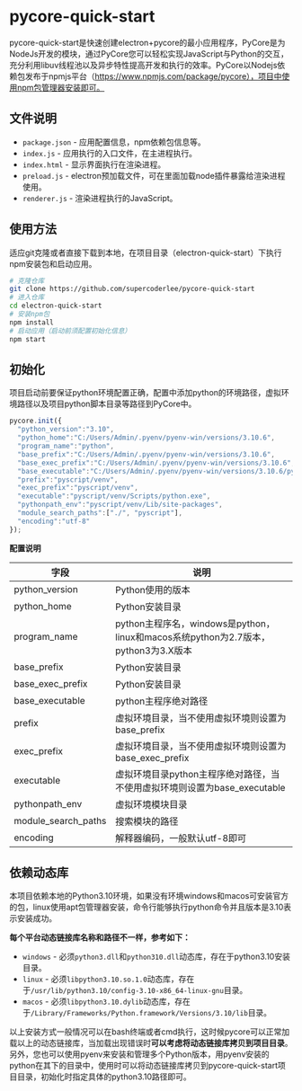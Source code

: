 # pycore-quick-start

pycore-quick-start是快速创建electron+pycore的最小应用程序，PyCore是为NodeJs开发的模块，通过PyCore您可以轻松实现JavaScript与Python的交互，充分利用libuv线程池以及异步特性提高开发和执行的效率。PyCore以Nodejs依赖包发布于npmjs平台（https://www.npmjs.com/package/pycore），项目中使用npm包管理器安装即可。



## 文件说明

- `package.json` - 应用配置信息，npm依赖包信息等。
- `index.js` - 应用执行的入口文件，在主进程执行。
- `index.html` - 显示界面执行在渲染进程。
- `preload.js` - electron预加载文件，可在里面加载node插件暴露给渲染进程使用。
- `renderer.js` - 渲染进程执行的JavaScript。



## 使用方法

适应git克隆或者直接下载到本地，在项目目录（electron-quick-start）下执行npm安装包和启动应用。

```bash
# 克隆仓库
git clone https://github.com/supercoderlee/pycore-quick-start
# 进入仓库
cd electron-quick-start
# 安装npm包
npm install
# 启动应用（启动前须配置初始化信息）
npm start
```



## 初始化

项目启动前要保证python环境配置正确，配置中添加python的环境路径，虚拟环境路径以及项目python脚本目录等路径到PyCore中。

~~~JavaScript
pycore.init({
  "python_version":"3.10",
  "python_home":"C:/Users/Admin/.pyenv/pyenv-win/versions/3.10.6",
  "program_name":"python",
  "base_prefix":"C:/Users/Admin/.pyenv/pyenv-win/versions/3.10.6",
  "base_exec_prefix":"C:/Users/Admin/.pyenv/pyenv-win/versions/3.10.6",
  "base_executable":"C:/Users/Admin/.pyenv/pyenv-win/versions/3.10.6/python.exe",
  "prefix":"pyscript/venv",
  "exec_prefix":"pyscript/venv",
  "executable":"pyscript/venv/Scripts/python.exe",
  "pythonpath_env":"pyscript/venv/Lib/site-packages",
  "module_search_paths":["./", "pyscript"],
  "encoding":"utf-8"
});
~~~

**配置说明**

| 字段                | 说明                                                         |
| ------------------- | ------------------------------------------------------------ |
| python_version      | Python使用的版本                                             |
| python_home         | Python安装目录                                               |
| program_name        | python主程序名，windows是python，linux和macos系统python为2.7版本，python3为3.X版本 |
| base_prefix         | Python安装目录                                               |
| base_exec_prefix    | Python安装目录                                               |
| base_executable     | python主程序绝对路径                                         |
| prefix              | 虚拟环境目录，当不使用虚拟环境则设置为base_prefix            |
| exec_prefix         | 虚拟环境目录，当不使用虚拟环境则设置为base_exec_prefix       |
| executable          | 虚拟环境目录python主程序绝对路径，当不使用虚拟环境则设置为base_executable |
| pythonpath_env      | 虚拟环境模块目录                                             |
| module_search_paths | 搜索模块的路径                                               |
| encoding            | 解释器编码，一般默认utf-8即可                                |



## 依赖动态库

本项目依赖本地的Python3.10环境，如果没有环境windows和macos可安装官方的包，linux使用apt包管理器安装，命令行能够执行python命令并且版本是3.10表示安装成功。

**每个平台动态链接库名称和路径不一样，参考如下：**

- `windows` - 必须`python3.dll`和`python310.dll`动态库，存在于python3.10安装目录。
- `linux` - 必须`libpython3.10.so.1.0`动态库，存在于`/usr/lib/python3.10/config-3.10-x86_64-linux-gnu`目录。
- `macos` - 必须`libpython3.10.dylib`动态库，存在于`/Library/Frameworks/Python.framework/Versions/3.10/lib`目录。

以上安装方式一般情况可以在bash终端或者cmd执行，这时候pycore可以正常加载以上的动态链接库，当加载出现错误时**可以考虑将动态链接库拷贝到项目目录**。另外，您也可以使用pyenv来安装和管理多个Python版本，用pyenv安装的python在其下的目录中，使用时可以将动态链接库拷贝到pycore-quick-start项目目录，初始化时指定具体的python3.10路径即可。
